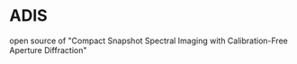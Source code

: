 # ADIS
open source of "Compact Snapshot Spectral Imaging with Calibration-Free Aperture Diffraction"
